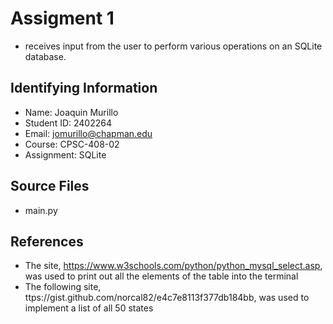 # Assigment 1
* receives input from the user to perform various operations on an SQLite database.

## Identifying Information

* Name: Joaquin Murillo
* Student ID: 2402264
* Email: jomurillo@chapman.edu
* Course: CPSC-408-02
* Assignment: SQLite

## Source Files  
* main.py

## References
* The site, https://www.w3schools.com/python/python_mysql_select.asp, was used to print out all the elements of the table into the terminal
* The following site, ttps://gist.github.com/norcal82/e4c7e8113f377db184bb, was used to implement a list of all 50 states
